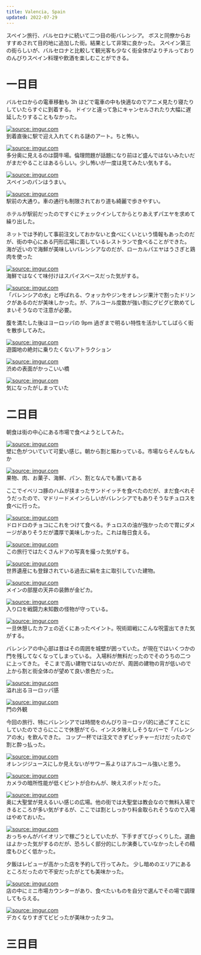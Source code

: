 ```yaml
---
title: Valencia, Spain
updated: 2022-07-29
---
```



スペイン旅行、バルセロナに続いて二つ目の街バレンシア。
ボスと同僚からおすすめされて目的地に追加した街。結果として非常に良かった。
スペイン第三の街らしいが、バルセロナと比較して観光客も少なく街全体がよりチルっておりのんびりスペイン料理や飲酒を楽しむことができる。

# 一日目

バルセロからの電車移動も 3h ほどで電車の中も快適なのでアニメ見たり寝たりしていたらすぐに到着する。
ドイツと違って急にキャンセルされたり大幅に遅延したりすることもなかった。

<a href="https://imgur.com/ObcSFcp"><img src="https://i.imgur.com/ObcSFcp.jpg" title="source: imgur.com" /></a>  
到着直後に駅で迎え入れてくれる謎のアート。ちと怖い。

<a href="https://imgur.com/hAkc3dX"><img src="https://i.imgur.com/hAkc3dX.jpg" title="source: imgur.com" /></a>  
多分奥に見えるのは闘牛場。倫理問題が話題になり前ほど盛んではないみたいだがまだやることはあるらしい。少し怖いが一度は見てみたい気もする。

<a href="https://imgur.com/2KF49Qi"><img src="https://i.imgur.com/2KF49Qi.jpg" title="source: imgur.com" /></a>  
スペインのパンはうまい。

<a href="https://imgur.com/9LqNRZ0"><img src="https://i.imgur.com/9LqNRZ0.jpg" title="source: imgur.com" /></a>  
駅前の大通り。車の通行も制限されており道も綺麗で歩きやすい。

ホテルが駅前だったのですぐにチェックインしてからとりあえずパエヤを求めて繰り出した。

ネットでは予約して事前注文しておかないと食べにくいという情報もあったのだが、街の中心にある円形広場に面しているレストランで食べることができた。
海が近いので海鮮が美味しいバレンシアなのだが、ローカルパエヤはうさぎと鶏肉を使った

<a href="https://imgur.com/sT458ji"><img src="https://i.imgur.com/sT458ji.jpg" title="source: imgur.com" /></a>  
海鮮ではなくて味付けはスパイスベースだった気がする。

<a href="https://imgur.com/FShuAb8"><img src="https://i.imgur.com/FShuAb8.jpg" title="source: imgur.com" /></a>  
「バレンシアの水」と呼ばれる、ウォッカやジンをオレンジ果汁で割ったドリンクがあるのだが美味しかった。が、アルコール度数が強い割にグビグビ飲めてしまいそうなので注意が必要。

腹を満たした後はヨーロッパの 9pm 過ぎまで明るい特性を活かしてしばらく街を散歩してみた。

<a href="https://imgur.com/WMeS8t8"><img src="https://i.imgur.com/WMeS8t8.jpg" title="source: imgur.com" /></a>  
遊園地の絶対に乗りたくないアトラクション

<a href="https://imgur.com/TQKUHfs"><img src="https://i.imgur.com/TQKUHfs.jpg" title="source: imgur.com" /></a>  
渋めの表面がかっこいい橋

<a href="https://imgur.com/5Ro3wB6"><img src="https://i.imgur.com/5Ro3wB6.jpg" title="source: imgur.com" /></a>  
気になったがしまっていた


# 二日目

朝食は街の中心にある市場で食べようとしてみた。

<a href="https://imgur.com/3CBPuRI"><img src="https://i.imgur.com/3CBPuRI.jpg" title="source: imgur.com" /></a>  
壁に色がついていて可愛い感じ。朝から割と賑わっている。市場ならそんなもんか

<a href="https://imgur.com/G3qYfnO"><img src="https://i.imgur.com/G3qYfnO.jpg" title="source: imgur.com" /></a>  
果物、肉、お菓子、海鮮、パン、割となんでも置いてある

ここでイベリコ豚のハムが挟まったサンドイッチを食べたのだが、まだ食べれそうだったので、マドリードメインらしいがバレンシアでもありそうなチュロスを食べに行った。

<a href="https://imgur.com/tpfK2We"><img src="https://i.imgur.com/tpfK2We.png" title="source: imgur.com" /></a>  
ドロドロのチョコにこれをつけて食べる。チュロスの油が強かったので胃にダメージがありそうだが濃厚で美味しかった。これは毎日食える。

<a href="https://imgur.com/CION6El"><img src="https://i.imgur.com/CION6El.png" title="source: imgur.com" /></a>  
この旅行ではたくさんドアの写真を撮った気がする。

<a href="https://imgur.com/Y8gU871"><img src="https://i.imgur.com/Y8gU871.png" title="source: imgur.com" /></a>  
世界遺産にも登録されている過去に絹を主に取引していた建物。

<a href="https://imgur.com/GHPrIKY"><img src="https://i.imgur.com/GHPrIKY.png" title="source: imgur.com" /></a>  
メインの部屋の天井の装飾が金ピカ。

<a href="https://imgur.com/r5m83Nt"><img src="https://i.imgur.com/r5m83Nt.png" title="source: imgur.com" /></a>  
入り口を戦闘力未知数の怪物が守っている。

<a href="https://imgur.com/keq7z2K"><img src="https://i.imgur.com/keq7z2K.png" title="source: imgur.com" /></a>  
一旦休憩したカフェの近くにあったペイント。呪術廻戦にこんな呪霊出てきた気がする。

バレンシアの中心部は昔はその周囲を城壁が囲っていた。が現在ではいくつかの門を残してなくなってしまっている。
入場料が無料だったのでそのうちの二つに上ってきた。
そこまで高い建物ではないのだが、周囲の建物の背が低いので上から割と街全体のが望めて良い景色だった。

<a href="https://imgur.com/Jp1ogcM"><img src="https://i.imgur.com/Jp1ogcM.png" title="source: imgur.com" /></a>  
溢れ出るヨーロッパ感

<a href="https://imgur.com/sex6jLY"><img src="https://i.imgur.com/sex6jLY.png" title="source: imgur.com" /></a>  
門の外観

今回の旅行、特にバレンシアでは時間をのんびりヨーロッパ的に過ごすことにしていたのでさらにここで休憩がてら、インスタ映えしそうなバーで「バレンシアの水」を飲んできた。
コップ一杯では注文できずピッチャーだけだったので割と酔っ払った。

<a href="https://imgur.com/onJvNVO"><img src="https://i.imgur.com/onJvNVO.png" title="source: imgur.com" /></a>  
オレンジジュースにしか見えないがサワー系よりはアルコール強いと思う。

<a href="https://imgur.com/gOYHSGf"><img src="https://i.imgur.com/gOYHSGf.png" title="source: imgur.com" /></a>  
カメラの暗所性能が低くピントが合わんが、映えスポットだった。

<a href="https://imgur.com/baHaSI5"><img src="https://i.imgur.com/baHaSI5.png" title="source: imgur.com" /></a>  
奥に大聖堂が見えるいい感じの広場。他の街では大聖堂は教会なので無料入場できるところが多い気がするが、ここでは割としっかり料金取られそうなので入場はやめておいた。

<a href="https://imgur.com/wE8kcgO"><img src="https://i.imgur.com/wE8kcgO.png" title="source: imgur.com" /></a>  
おっちゃんがバイオリンで稼ごうとしていたが、下手すぎてびっくりした。選曲はよかった気がするのだが、恐ろしく部分的にしか演奏していなかったしその精度もひどく低かった。

夕飯はレビューが高かった店を予約して行ってみた。
少し暗めのエリアにあるところだったので不安だったがとても美味かった。

<a href="https://imgur.com/4ucq5Tj"><img src="https://i.imgur.com/4ucq5Tj.png" title="source: imgur.com" /></a>  
店の中にミニ市場カウンターがあり、食べたいものを自分で選んでその場で調理してもらえる。

<a href="https://imgur.com/DwxJxjP"><img src="https://i.imgur.com/DwxJxjP.png" title="source: imgur.com" /></a>  
デカくなりすぎてビビったが美味かったタコ。

# 三日目
